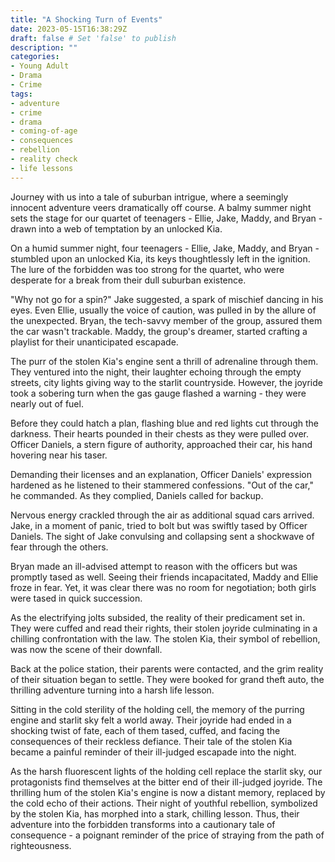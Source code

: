 ```yaml
---
title: "A Shocking Turn of Events"
date: 2023-05-15T16:38:29Z
draft: false # Set 'false' to publish
description: ""
categories:
- Young Adult
- Drama
- Crime
tags:
- adventure 
- crime
- drama
- coming-of-age 
- consequences
- rebellion
- reality check
- life lessons 
---
```

Journey with us into a tale of suburban intrigue, where a seemingly innocent adventure veers dramatically off course. A balmy summer night sets the stage for our quartet of teenagers - Ellie, Jake, Maddy, and Bryan - drawn into a web of temptation by an unlocked Kia.

On a humid summer night, four teenagers - Ellie, Jake, Maddy, and Bryan - stumbled upon an unlocked Kia, its keys thoughtlessly left in the ignition. The lure of the forbidden was too strong for the quartet, who were desperate for a break from their dull suburban existence.

"Why not go for a spin?" Jake suggested, a spark of mischief dancing in his eyes. Even Ellie, usually the voice of caution, was pulled in by the allure of the unexpected. Bryan, the tech-savvy member of the group, assured them the car wasn't trackable. Maddy, the group's dreamer, started crafting a playlist for their unanticipated escapade.

The purr of the stolen Kia's engine sent a thrill of adrenaline through them. They ventured into the night, their laughter echoing through the empty streets, city lights giving way to the starlit countryside. However, the joyride took a sobering turn when the gas gauge flashed a warning - they were nearly out of fuel.

Before they could hatch a plan, flashing blue and red lights cut through the darkness. Their hearts pounded in their chests as they were pulled over. Officer Daniels, a stern figure of authority, approached their car, his hand hovering near his taser.

Demanding their licenses and an explanation, Officer Daniels' expression hardened as he listened to their stammered confessions. "Out of the car," he commanded. As they complied, Daniels called for backup.

Nervous energy crackled through the air as additional squad cars arrived. Jake, in a moment of panic, tried to bolt but was swiftly tased by Officer Daniels. The sight of Jake convulsing and collapsing sent a shockwave of fear through the others.

Bryan made an ill-advised attempt to reason with the officers but was promptly tased as well. Seeing their friends incapacitated, Maddy and Ellie froze in fear. Yet, it was clear there was no room for negotiation; both girls were tased in quick succession.

As the electrifying jolts subsided, the reality of their predicament set in. They were cuffed and read their rights, their stolen joyride culminating in a chilling confrontation with the law. The stolen Kia, their symbol of rebellion, was now the scene of their downfall.

Back at the police station, their parents were contacted, and the grim reality of their situation began to settle. They were booked for grand theft auto, the thrilling adventure turning into a harsh life lesson.

Sitting in the cold sterility of the holding cell, the memory of the purring engine and starlit sky felt a world away. Their joyride had ended in a shocking twist of fate, each of them tased, cuffed, and facing the consequences of their reckless defiance. Their tale of the stolen Kia became a painful reminder of their ill-judged escapade into the night.

As the harsh fluorescent lights of the holding cell replace the starlit sky, our protagonists find themselves at the bitter end of their ill-judged joyride. The thrilling hum of the stolen Kia's engine is now a distant memory, replaced by the cold echo of their actions. Their night of youthful rebellion, symbolized by the stolen Kia, has morphed into a stark, chilling lesson. Thus, their adventure into the forbidden transforms into a cautionary tale of consequence - a poignant reminder of the price of straying from the path of righteousness.
